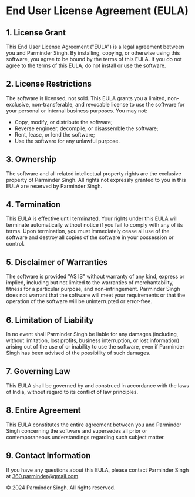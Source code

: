 # End User License Agreement (EULA)

## 1. License Grant
This End User License Agreement ("EULA") is a legal agreement between you and Parminder Singh. By installing, copying, or otherwise using this software, you agree to be bound by the terms of this EULA. If you do not agree to the terms of this EULA, do not install or use the software.

## 2. License Restrictions
The software is licensed, not sold. This EULA grants you a limited, non-exclusive, non-transferable, and revocable license to use the software for your personal or internal business purposes. You may not:
- Copy, modify, or distribute the software;
- Reverse engineer, decompile, or disassemble the software;
- Rent, lease, or lend the software;
- Use the software for any unlawful purpose.

## 3. Ownership
The software and all related intellectual property rights are the exclusive property of Parminder Singh. All rights not expressly granted to you in this EULA are reserved by Parminder Singh.

## 4. Termination
This EULA is effective until terminated. Your rights under this EULA will terminate automatically without notice if you fail to comply with any of its terms. Upon termination, you must immediately cease all use of the software and destroy all copies of the software in your possession or control.

## 5. Disclaimer of Warranties
The software is provided "AS IS" without warranty of any kind, express or implied, including but not limited to the warranties of merchantability, fitness for a particular purpose, and non-infringement. Parminder Singh does not warrant that the software will meet your requirements or that the operation of the software will be uninterrupted or error-free.

## 6. Limitation of Liability
In no event shall Parminder Singh be liable for any damages (including, without limitation, lost profits, business interruption, or lost information) arising out of the use of or inability to use the software, even if Parminder Singh has been advised of the possibility of such damages.

## 7. Governing Law
This EULA shall be governed by and construed in accordance with the laws of India, without regard to its conflict of law principles.

## 8. Entire Agreement
This EULA constitutes the entire agreement between you and Parminder Singh concerning the software and supersedes all prior or contemporaneous understandings regarding such subject matter.

## 9. Contact Information
If you have any questions about this EULA, please contact Parminder Singh at 360.parminder@gmail.com.

© 2024 Parminder Singh. All rights reserved.
